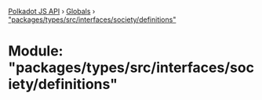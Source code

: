 [Polkadot JS API](../README.md) › [Globals](../globals.md) › ["packages/types/src/interfaces/society/definitions"](_packages_types_src_interfaces_society_definitions_.md)

# Module: "packages/types/src/interfaces/society/definitions"


